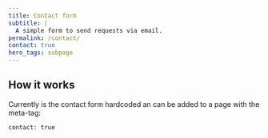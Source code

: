 ```yaml
---
title: Contact form
subtitle: |
  A simple form to send requests via email.
permalink: /contact/
contact: true
hero_tags: subpage
---
```


## How it works

Currently is the contact form hardcoded an can be added to a page with the meta-tag:

```html
contact: true
```

